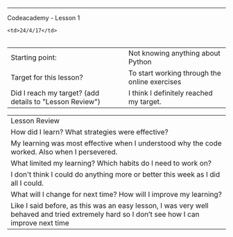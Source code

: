 ---
 Codeacademy - Lesson 1

<table>
  <tr>
    
    <td>24/4/17</td>
    
  </tr>
</table>


<table>
  <tr>
    <td> Starting point:</td>
    <td> Not knowing anything about Python</td>
  </tr>
  <tr>
    <td> Target for this lesson?</td>
    <td> To start working through the online exercises</td>
  </tr>
  <tr>
    <td> Did I reach my target? 
(add details to "Lesson Review")</td>
    <td> I think I definitely reached my target.</td>
  </tr>
</table>


<table>
  <tr>
    <td> Lesson Review</td>
  </tr>
  <tr>
    <td> How did I learn? What strategies were effective? </td>
  </tr>
  <tr>
    <td>
My learning was most effective when I understood why the code worked. Also when I persevered.</td>
  </tr>
  <tr>
    <td> What limited my learning? Which habits do I need to work on? </td>
  </tr>
  <tr>
    <td>
I don't think I could do anything more or better this week as I did all I could.</td>
  </tr>
  <tr>
    <td> What will I change for next time? How will I improve my learning?</td>
  </tr>
  <tr>
    <td>
Like I said before, as this was an easy lesson, I was very well behaved and tried extremely hard so I don’t see how I can improve next time</td>
  </tr>
</table>


